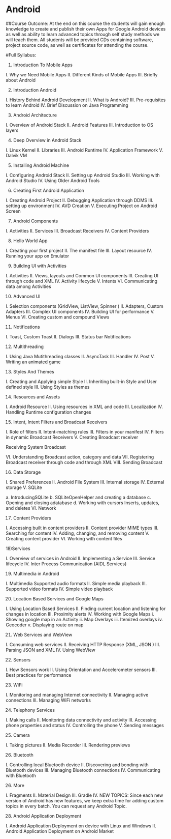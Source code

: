# Android

##Course Outcome:
At the end on this course the students will gain enough knowledge to create and publish their own Apps for Google Android devices as well as ability to learn advanced topics through self study methods we will teach them. All students will be provided CDs containing software, project source code, as well as certificates for attending the course.

#Full Syllabus:

1) Introduction To Mobile Apps

I. Why we Need Mobile Apps
II. Different Kinds of Mobile Apps
III. Briefly about Android

2) Introduction Android

I. History Behind Android Development
II. What is Android?
III. Pre-requisites to learn Android
IV. Brief Discussion on Java Programming

3) Android Architecture

I. Overview of Android Stack
II. Android Features
III. Introduction to OS layers

4) Deep Overview in Android Stack

I. Linux Kernel
II. Libraries
III. Android Runtime
IV. Application Framework
V. Dalvik VM

5) Installing Android Machine

I. Configuring Android Stack
II. Setting up Android Studio
III. Working with Android Studio
IV. Using Older Android Tools

6) Creating First Android Application

I. Creating Android Project
II. Debugging Application through DDMS
III. setting up environment
IV. AVD Creation
V. Executing Project on Android Screen

7) Android Components

I. Activities
II. Services
III. Broadcast Receivers
IV. Content Providers

8) Hello World App

I. Creating your first project
II. The manifest file
III. Layout resource
IV. Running your app on Emulator

9) Building UI with Activities

I. Activities
II. Views, layouts and Common UI components
III. Creating UI through code and XML
IV. Activity lifecycle
V. Intents
VI. Communicating data among Activities

10) Advanced UI

I. Selection components (GridView, ListView, Spinner )
II. Adapters, Custom Adapters
III. Complex UI components
IV. Building UI for performance
V. Menus
VI. Creating custom and compound Views

11) Notifications

I. Toast, Custom Toast
II. Dialogs
III. Status bar Notifications

12) Multithreading

I. Using Java Mutithreading classes
II. AsyncTask
III. Handler
IV. Post
V. Writing an animated game

13) Styles And Themes

I. Creating and Applying simple Style
II. Inheriting built-in Style and User defined style
III. Using Styles as themes

14) Resources and Assets

I. Android Resource
II. Using resources in XML and code
III. Localization
IV. Handling Runtime configuration changes

15) Intent, Intent Filters and Broadcast Receivers

I. Role of filters
II. Intent-matching rules
III. Filters in your manifest
IV. Filters in dynamic Broadcast Receivers
V. Creating Broadcast receiver

Receiving System Broadcast

VI. Understanding Broadcast action, category and data
VII. Registering Broadcast receiver through code and through XML
VIII. Sending Broadcast

16) Data Storage

I. Shared Preferences
II. Android File System
III. Internal storage
IV. External storage
V. SQLite

a. IntroducingSQLite
b. SQLiteOpenHelper and creating a database
c. Opening and closing adatabase
d. Working with cursors Inserts, updates, and deletes
VI. Network

17) Content Providers

I. Accessing built in content providers
II. Content provider MIME types
III. Searching for content
IV. Adding, changing, and removing content
V. Creating content provider
VI. Working with content files

18)Services

I. Overview of services in Android
II. Implementing a Service
III. Service lifecycle
IV. Inter Process Communication (AIDL Services)

19) Multimedia in Android

I. Multimedia Supported audio formats
II. Simple media playback
III. Supported video formats
IV. Simple video playback

20) Location Based Services and Google Maps

I. Using Location Based Services
II. Finding current location and listening for changes in location
III. Proximity alerts
IV. Working with Google Maps
i. Showing google map in an Activity
ii. Map Overlays
iii. Itemized overlays
iv. Geocoder
v. Displaying route on map

21) Web Services and WebView

I. Consuming web services
II. Receiving HTTP Response (XML, JSON )
III. Parsing JSON and XML
IV. Using WebView

22) Sensors

I. How Sensors work
II. Using Orientation and Accelerometer sensors
III. Best practices for performance

23) WiFi

I. Monitoring and managing Internet connectivity
II. Managing active connections
III. Managing WiFi networks

24) Telephony Services

I. Making calls
II. Monitoring data connectivity and activity
III. Accessing phone properties and status
IV. Controlling the phone
V. Sending messages

25) Camera

I. Taking pictures
II. Media Recorder
III. Rendering previews

26) Bluetooth

I. Controlling local Bluetooth device
II. Discovering and bonding with Bluetooth devices
III. Managing Bluetooth connections
IV. Communicating with Bluetooth

26) More

I. Fragments
II. Material Design
III. Gradle
IV. NEW TOPICS: Since each new version of Android has new features, we keep extra time for adding custom topics in every batch. You can request any Android Topic.

28) Android Application Deployment

I. Android Application Deployment on device with Linux and Windows
II. Android Application Deployment on Android Market
